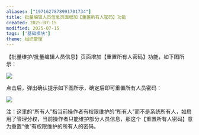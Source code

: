 ```yaml
---
aliases: ["1971627878991701734"]
title: 批量编辑人员信息页面增加【重置所有人密码】功能
created: 2025-07-15
modified: 2025-07-15
tags: ['基础模块']
theme: 组织管理
---
```


【批量维护/批量编辑人员信息】页面增加【重置所有人密码】功能，如下图所示：

![](033c1b9680616a717c74d272055f65fc.jpg)

点击后，弹出确认提示如下图所示，确定后即可重置所有人员密码：

![](4d4c7ec53f102df6889e469b000a0245.jpg)

注：这里的“所有人”指当前操作者有权限维护的“所有人”而不是系统所有人，如启用了管理分权，当前操作者只能维护部分人员信息，那这个【重置所有人密码】意为重置“他”有权限维护的所有人的密码。
